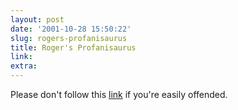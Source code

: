 ```yaml
---
layout: post
date: '2001-10-28 15:50:22'
slug: rogers-profanisaurus
title: Roger's Profanisaurus
link: 
extra: 
---
```


Please don't follow this [link](http://www.viz.co.uk/profanisaurus/profanis.htm) if you're easily offended.